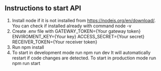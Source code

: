 ## Instructions to start API

1. Install node if it is not installed from https://nodejs.org/en/download/. You can check if installed already with command
    node -v
2. Create .env file with
    GATEWAY_TOKEN={Your gateway token}
    ENVIROMENT_KEY={Your key}
    ACCESS_SECRET={Your secret}
    RECEIVER_TOKEN={Your receiver token}
3. Run npm install 
4. To start in development mode run
    npm run dev
    It will automatically restart if code changes are detected.
    To start in production mode run
    npm run start